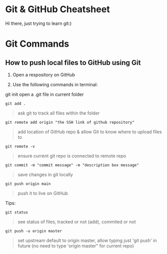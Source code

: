# Git & GitHub Cheatsheet

Hi there, just trying to learn git:)

# Git Commands
## How to push local files to GitHub using Git 

1. Open a respository on GitHub

2. Use the following commands in terminal:

  git init
 open a .git file in current folder

``` git add . ```
> ask git to track all files within the folder

``` git remote add origin "the SSH link of github repository" ```
> add location of GitHub repo & allow Git to know where to upload files to

``` git remote -v ```
> ensure current git repo is connected to remote repo

``` git commit -m "commit message" -m "description box message" ```
> save changes in git locally

``` git push origin main ```
> push it to live on GitHub

Tips: 

``` git status ```
> see status of files, tracked or not (add), commited or not

``` git push -u origin master ```
> set upstream default to origin master, allow typing just 'git push' in future (no need to type 'origin master" for current repo)